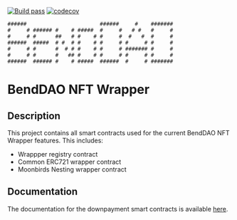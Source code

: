 [![Build pass](https://github.com/BendDAO/bend-nft-wrappers/actions/workflows/tests.yaml/badge.svg)](https://github.com/BendDAO/bend-nft-wrappers/actions/workflows/tests.js.yml)
[![codecov](https://codecov.io/gh/BendDAO/bend-nft-wrappers/branch/main/graph/badge.svg?token=SduBujdAUN)](https://codecov.io/gh/BendDAO/bend-nft-wrappers)

```
######                       ######     #    #######
#     # ###### #    # #####  #     #   # #   #     #
#     # #      ##   # #    # #     #  #   #  #     #
######  #####  # #  # #    # #     # #     # #     #
#     # #      #  # # #    # #     # ####### #     #
#     # #      #   ## #    # #     # #     # #     #
######  ###### #    # #####  ######  #     # #######
```

# BendDAO NFT Wrapper

## Description

This project contains all smart contracts used for the current BendDAO NFT Wrapper features. This includes:

- Wrappper registry contract
- Common ERC721 wrapper contract
- Moonbirds Nesting wrapper contract

## Documentation

The documentation for the downpayment smart contracts is available [here](https://docs.benddao.xyz/developers/deployed-contracts/nft-wrappers).
